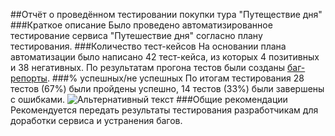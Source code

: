 ##Oтчёт о проведённом тестировании покупки тура "Путеществие дня"
###Краткое описание
Было проведено автоматизированное тестирование сервиса 
"Путешествие дня" согласно плану тестирования.
###Количество тест-кейсов
На основании плана автоматизации было написано 42 тест-кейса, 
из которых 4 позитивных и 38 негативных. 
По результатам прогона тестов были созданы [баг-репорты](https://github.com/zosha1/GraduateWork/issues).
###% успешных/не успешных
По итогам тестирования 28 тестов (67%) были пройдены успешно, 
14 тестов (33%) были завершены с ошибками.
![Альтернативный текст](https://lh3.googleusercontent.com/pw/AM-JKLUzQXsYjyvVi-3x-Jnk3QC4uhfQhOfzeQg2si2BZ1qio-MEr8OkD8UKfph-o38YTGWlhIQHD1VOTqGXmLlZVnFLLVRumkbGm_xloCvE5S_zCmugdqnud104o86YYM5-s-G6lk4GwKYpVNN631HoaVmJ=w830-h450-no?authuser=0)
###Общие рекомендации
Рекомендуется передать результаты тестирования разработчикам 
для доработки сервиса и устранения багов.